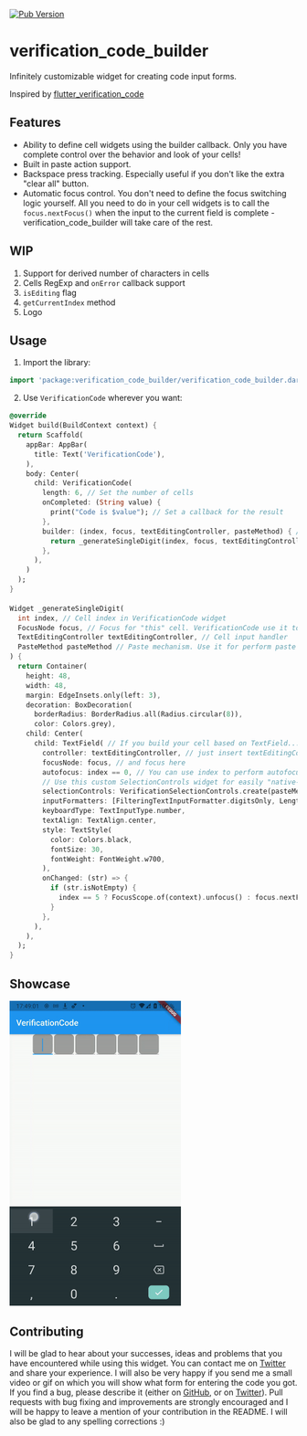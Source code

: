 [![Pub Version](https://img.shields.io/pub/v/verification_code_builder?color=green)](https://pub.dev/packages/verification_code_builder)

# verification_code_builder

Infinitely customizable widget for creating code input forms.

Inspired by [flutter_verification_code](https://pub.dev/packages/flutter_verification_code)

## Features
* Ability to define cell widgets using the builder callback. Only you have complete control over the behavior and look of your cells!
* Built in paste action support.
* Backspace press tracking. Especially useful if you don't like the extra "clear all" button.
* Automatic focus control. You don't need to define the focus switching logic yourself. All you need to do in your cell widgets is to call the `focus.nextFocus()` when the input to the current field is complete - verification_code_builder will take care of the rest.

## WIP
1. Support for derived number of characters in cells
2. Cells RegExp and `onError` callback support
3. `isEditing` flag
4. `getCurrentIndex` method
5. Logo

## Usage
1) Import the library:
```dart
import 'package:verification_code_builder/verification_code_builder.dart';
```

2) Use `VerificationCode` wherever you want:
```dart
@override
Widget build(BuildContext context) {
  return Scaffold(
    appBar: AppBar(
      title: Text('VerificationCode'),
    ),
    body: Center(
      child: VerificationCode(
        length: 6, // Set the number of cells
        onCompleted: (String value) {
          print("Code is $value"); // Set a callback for the result
        },
        builder: (index, focus, textEditingController, pasteMethod) { // Construct your cell widget
          return _generateSingleDigit(index, focus, textEditingController, pasteMethod);
        },
      ),
    )
  );
}

Widget _generateSingleDigit(
  int index, // Cell index in VerificationCode widget
  FocusNode focus, // Focus for "this" cell. VerificationCode use it to manage focus of cells
  TextEditingController textEditingController, // Cell input handler
  PasteMethod pasteMethod // Paste mechanism. Use it for perform paste (e.g. using SelectionControls)
) {
  return Container(
    height: 48,
    width: 48,
    margin: EdgeInsets.only(left: 3),
    decoration: BoxDecoration(
      borderRadius: BorderRadius.all(Radius.circular(8)),
      color: Colors.grey),
    child: Center(
      child: TextField( // If you build your cell based on TextField...
        controller: textEditingController, // just insert textEditingController parameter here
        focusNode: focus, // and focus here
        autofocus: index == 0, // You can use index to perform autofocus on first cell
        // Use this custom SelectionControls widget for easily "native-like" paste experience
        selectionControls: VerificationSelectionControls.create(pasteMethod),
        inputFormatters: [FilteringTextInputFormatter.digitsOnly, LengthLimitingTextInputFormatter(1)],
        keyboardType: TextInputType.number,
        textAlign: TextAlign.center,
        style: TextStyle(
          color: Colors.black,
          fontSize: 30,
          fontWeight: FontWeight.w700,
        ),
        onChanged: (str) => {
          if (str.isNotEmpty) {
            index == 5 ? FocusScope.of(context).unfocus() : focus.nextFocus()
          }
        },
      ),
    ),
  );
}
```

## Showcase
<img src=".github/showcase1.gif" alt="Showcase" width="300">

## Contributing
I will be glad to hear about your successes, ideas and problems that you have encountered while using this widget. You can contact me on [Twitter] and share your experience. I will also be very happy if you send me a small video or gif on which you will show what form for entering the code you got. If you find a bug, please describe it (either on [GitHub], or on [Twitter]). Pull requests with bug fixing and improvements are strongly encouraged and I will be happy to leave a mention of your contribution in the README. I will also be glad to any spelling corrections :)

[Twitter]: https://twitter.com/RareScrap_ru
[GitHub]: https://github.com/RareScrap/verification_code_builder